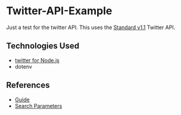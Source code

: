 # Twitter-API-Example
Just a test for the twitter API. This uses the [Standard v1.1](https://developer.twitter.com/en/docs/twitter-api/v1) Twitter API. 

## Technologies Used
* [twitter for Node.js](https://www.npmjs.com/package/twitter)
* dotenv

## References
* [Guide](https://medium.com/@federicojordn/simplertapp-twitter-search-api-with-node-js-29e4664db299)
* [Search Parameters](https://developer.twitter.com/en/docs/twitter-api/v1/tweets/search/api-reference/get-search-tweets)